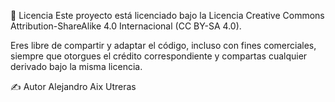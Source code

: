 📄 Licencia
Este proyecto está licenciado bajo la Licencia Creative Commons Attribution-ShareAlike 4.0 Internacional (CC BY-SA 4.0).

Eres libre de compartir y adaptar el código, incluso con fines comerciales, siempre que otorgues el crédito correspondiente y compartas cualquier derivado bajo la misma licencia.

✍️ Autor
Alejandro Aix Utreras
